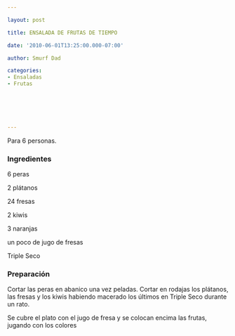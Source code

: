 ```yaml
---

layout: post

title: ENSALADA DE FRUTAS DE TIEMPO

date: '2010-06-01T13:25:00.000-07:00'

author: Smurf Dad

categories:
- Ensaladas
- Frutas






---
```


Para 6 personas.

<h3>Ingredientes</h3>

6 peras

2 plátanos

24 fresas

2 kiwis

3 naranjas

un poco de jugo de fresas

Triple Seco

<h3>Preparación</h3>

Cortar las peras en abanico una vez peladas. Cortar en rodajas los plátanos, las fresas y los kiwis habiendo macerado los últimos en Triple Seco durante un rato.

Se cubre el plato con el jugo de fresa y se colocan encima las frutas, jugando con los colores